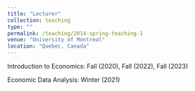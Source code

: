 ```yaml
---
title: "Lecturer"
collection: teaching
type: ""
permalink: /teaching/2014-spring-teaching-1
venue: "University of Montreal"
location: "Quebec, Canada"
---
```



 Introduction to Economics: Fall (2020), Fall (2022), Fall (2023) 

 Economic Data Analysis: Winter (2021) 




<!--
---
title: ""
collection: teaching
type: "Undergraduate course"
permalink: /teaching/2014-spring-teaching-1
venue: ""
date: 2014-01-01
location: "Montreal, Canada"
---



  <div class="col-md-12">
    <h5> <strong>Lecturer, </strong> <a href="https://sceco.umontreal.ca/english/home/">University of Montreal</a></h5>
    <ul> 
     <li> Introduction to Economics: Fall (2020), Fall (2022), Fall (2023) </li>
     <li> Economic Data Analysis: Winter (2021) </li> </ul>
   </div>
   
  <div class="col-md-12">
   <h5> <strong> Teaching Assistant, </strong>  <a href="https://sceco.umontreal.ca/english/home/">University of Montreal</a></h5>
   <ul>  
     <li>  Introduction to Macroeconomics:  Summer (2019), Winter (2022), Summer (2022) </li> 
     <li>  Economics Principles:  Summer (2019), Fall (2020), Winter (2021), Winter (2023) </li> 
     <li> Mathematics for Economics Analysis I: Fall (2021), Fall (2023) </li>   
     <li> Mathematics for Economics Analysis II: Fall (2019), Summer (2021),  Winter (2022) </li>
     <li> Econometrics, Winter (2024) </li> 
     <li> Macroeconomics Workshop, Summer (2024) </li> </ul>
   </div>



---
layout: archive
title: "CV"
permalink: /teaching/2014-spring-teaching-1/
author_profile: false
---

{% include base_path %}


Lecturer, University of Montreal
======
* Introduction to Macroeconomics:  Summer (2019), Winter (2022), Summer (2022)

  
* M.S. in Economics and Statistics, ENSAE Senegal, 2018

 -->
